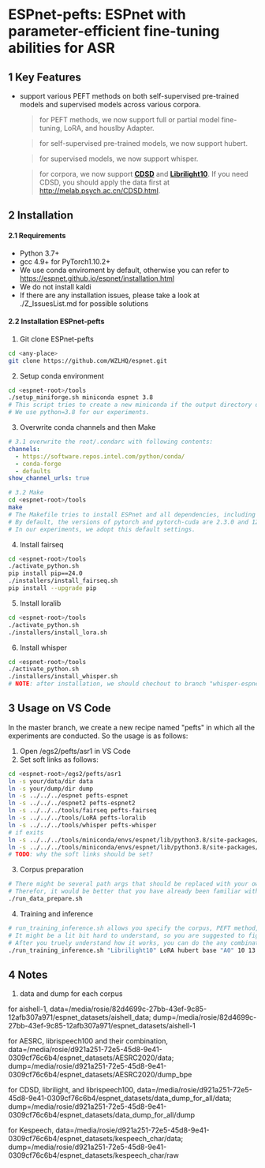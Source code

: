 # ESPnet-pefts: ESPnet with parameter-efficient fine-tuning abilities for ASR

## 1 Key Features

- support various PEFT methods on both self-supervised pre-trained models and supervised models across various corpora.

    > for PEFT methods, we now support full or partial model fine-tuning, LoRA, and houslby Adapter. 

    > for self-supervised pre-trained models, we now support hubert.

    > for supervised models, we now support whisper.

    > for corpora, we now support [**CDSD**](https://arxiv.org/pdf/2310.15930) and [**Librilight10**](https://arxiv.org/pdf/1912.07875). If you need CDSD, you should apply the data first at http://melab.psych.ac.cn/CDSD.html.

## 2 Installation

#### 2.1 Requirements
- Python 3.7+
- gcc 4.9+ for PyTorch1.10.2+
- We use conda enviroment by default, otherwise you can refer to https://espnet.github.io/espnet/installation.html
- We do not install kaldi
- If there are any installation issues, please take a look at ./Z_IssuesList.md for possible solutions

#### 2.2 Installation ESPnet-pefts
1. Git clone ESPnet-pefts
``` bash
cd <any-place>
git clone https://github.com/WZLHQ/espnet.git
```
2. Setup conda environment
``` bash
cd <espnet-root>/tools
./setup_miniforge.sh miniconda espnet 3.8
# This script tries to create a new miniconda if the output directory doesn't exist.
# We use python=3.8 for our experiments.
```
3. Overwrite conda channels and then Make
```yaml
# 3.1 overwrite the root/.condarc with following contents:
channels:
  - https://software.repos.intel.com/python/conda/
  - conda-forge
  - defaults
show_channel_urls: true
```
``` bash
# 3.2 Make
cd <espnet-root>/tools
make
# The Makefile tries to install ESPnet and all dependencies, including PyTorch.
# By default, the versions of pytorch and pytorch-cuda are 2.3.0 and 12.1, respectively.
# In our experiments, we adopt this default settings.
```
4. Install fairseq
```bash
cd <espnet-root>/tools
./activate_python.sh
pip install pip==24.0
./installers/install_fairseq.sh
pip install --upgrade pip
```
5. Install loralib
```bash
cd <espnet-root>/tools
./activate_python.sh
./installers/install_lora.sh
```
6. Install whisper
```bash
cd <espnet-root>/tools
./activate_python.sh
./installers/install_whisper.sh
# NOTE: after installation, we should chechout to branch "whisper-espnet-pefts" which is create from the tag v20230308
```
## 3 Usage on VS Code
In the master branch, we create a new recipe named "pefts" in which all the experiments are conducted. So the usage is as follows:
1. Open <espnet-root>/egs2/pefts/asr1 in VS Code
2. Set soft links as follows:
```bash
cd <espnet-root>/egs2/pefts/asr1
ln -s your/data/dir data
ln -s your/dump/dir dump
ln -s ../../../espnet pefts-espnet
ln -s ../../../espnet2 pefts-espnet2
ln -s ../../../tools/fairseq pefts-fairseq
ln -s ../../../tools/LoRA pefts-loralib
ln -s ../../../tools/whisper pefts-whisper
# if exits
ln -s ../../../tools/miniconda/envs/espnet/lib/python3.8/site-packages/peft pefts-peft
ln -s ../../../tools/miniconda/envs/espnet/lib/python3.8/site-packages/transformers pefts-transformers
# TODO: why the soft links should be set?
```
3. Corpus preparation
```bash
# There might be several path args that should be replaced with your own path.
# Therefor, it would be better that you have already been familiar with 1) what the first stage of ESPnet do; 2) what the ${local_data_dir}/data.sh do.
./run_data_prepare.sh
```
4. Training and inference
```bash
# run_training_inference.sh allows you specify the corpus, PEFT method, model and its size, key (a unique tag for current experiments) and so on.
# It might be a lit bit hard to understand, so you are suggested to figure out the whole pipline through an example below. 
# After you truely understand how it works, you can do the any combination among corpus, model, and method.
./run_training_inference.sh "Librilight10" LoRA hubert base "A0" 10 13 4 0 "--adapter_conf rank=8 --adapter_conf alpha=8" /*/espnet_outputs
```
## 4 Notes
1. data and dump for each corpus

for aishell-1, data=/media/rosie/82d4699c-27bb-43ef-9c85-12afb307a971/espnet_datasets/aishell_data; dump=/media/rosie/82d4699c-27bb-43ef-9c85-12afb307a971/espnet_datasets/aishell-1

for AESRC, librispeech100 and their combination, data=/media/rosie/d921a251-72e5-45d8-9e41-0309cf76c6b4/espnet_datasets/AESRC2020/data; dump=/media/rosie/d921a251-72e5-45d8-9e41-0309cf76c6b4/espnet_datasets/AESRC2020/dump_bpe

for CDSD, librilight, and librispeech100, data=/media/rosie/d921a251-72e5-45d8-9e41-0309cf76c6b4/espnet_datasets/data_dump_for_all/data; dump=/media/rosie/d921a251-72e5-45d8-9e41-0309cf76c6b4/espnet_datasets/data_dump_for_all/dump

for Kespeech, data=/media/rosie/d921a251-72e5-45d8-9e41-0309cf76c6b4/espnet_datasets/kespeech_char/data; dump=/media/rosie/d921a251-72e5-45d8-9e41-0309cf76c6b4/espnet_datasets/kespeech_char/raw